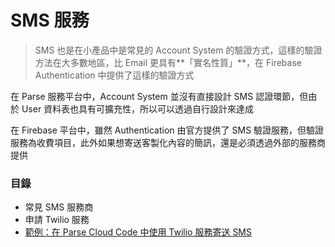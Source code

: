 # SMS 服務

> SMS 也是在小產品中是常見的 Account System 的驗證方式，這樣的驗證方法在大多數地區，比 Email 更具有**「實名性質」**，在 Firebase Authentication 中提供了這樣的驗證方式

在 Parse 服務平台中，Account System 並沒有直接設計 SMS 認證環節，但由於 User 資料表也具有可擴充性，所以可以透過自行設計來達成

在 Firebase 平台中，雖然 Authentication 由官方提供了 SMS 驗證服務，但驗證服務為收費項目，此外如果想寄送客製化內容的簡訊，還是必須透過外部的服務商提供

### 目錄

* 常見 SMS 服務商
* 申請 Twilio 服務
* [範例：在 Parse Cloud Code 中使用 Twilio 服務寄送 SMS](service-sms/parse-sms-cloud-code.md)
